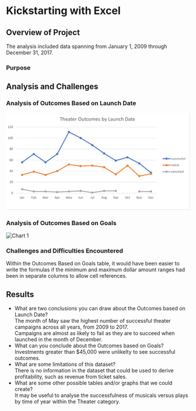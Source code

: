 # Kickstarting with Excel

## Overview of Project
The analysis included data spanning from January 1, 2009 through December 31, 2017.
### Purpose

## Analysis and Challenges

### Analysis of Outcomes Based on Launch Date
![Chart 1](https://github.com/banasibb/kickstarter_challenge/blob/7a4ce81c2bd8f0139ef41116c3364bb00b1ebad2/Theater_Outcomes_vs_Launch.png)
### Analysis of Outcomes Based on Goals
![Chart 1](https://raw.githubusercontent.com/main/banasibb/kickstarter_challenge/Outcomes_Based_on_Goal.png)
### Challenges and Difficulties Encountered
Within the Outcomes Based on Goals table, it would have been easier to write the formulas if the minimum and maximum dollar amount ranges had been in separate columns to allow cell references. 
## Results

- What are two conclusions you can draw about the Outcomes based on Launch Date?<br /> 
  The month of May saw the highest number of successful theater campaigns across all years, from 2009 to 2017.<br />
  Campaigns are almost as likely to fail as they are to succeed when launched in the month of December.<br />
- What can you conclude about the Outcomes based on Goals?<br />
Investments greater than $45,000 were unlikelty to see successful outcomes. <br />
- What are some limitations of this dataset?<br />
There is no information in the dataset that could be used to derive profitability, such as revenue from ticket sales.<br />
- What are some other possible tables and/or graphs that we could create?<br />
It may be useful to analyse the successfulness of musicals versus plays by time of year within the Theater category.  
